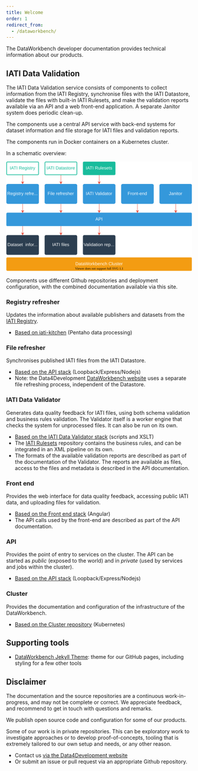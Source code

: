 ```yaml
---
title: Welcome
order: 1
redirect_from:
  - /dataworkbench/
---
```


The DataWorkbench developer documentation provides technical information about our products.

## IATI Data Validation

The IATI Data Validation service consists of components to collect information from the IATI Registry, synchronise files with the IATI Datastore, validate the files with built-in IATI Rulesets, and make the validation reports available via an API and a web front-end application. A separate Janitor system does periodic clean-up.

The components use a central API service with back-end systems for dataset information and file storage for IATI files and validation reports.

The components run in Docker containers on a Kubernetes cluster.

In a schematic overview:

![](overview.drawio.svg)

Components use different Github repositories and deployment configuration, with the combined documentation available via this site.

### Registry refresher

Updates the information about available publishers and datasets from the [IATI Registry](https://iatiregistry.org/).

* [Based on iati-kitchen](https://github.com/data4development/iati-kitchen) (Pentaho data processing)

### File refresher

Synchronises published IATI files from the IATI Datastore.

* [Based on the API stack](/dataworkbench-api/refresher.html) (Loopback/Express/Nodejs)
* Note: the Data4Development [DataWorkbench website](https://www.dataworkbench.io) uses a separate file refreshing process, independent of the Datastore.

### IATI Data Validator

Generates data quality feedback for IATI files, using both schema validation and business rules validation. The Validator itself is a worker engine that checks the system for unprocessed files. It can also be run on its own.

* [Based on the IATI Data Validator stack](/IATI-data-validator) (scripts and XSLT)
* The [IATI Rulesets](IATI-Rulesets) repository contains the business rules, and can be integrated in an XML pipeline on its own.
* The formats of the available validation reports are described as part of the documentation of the Validator. The reports are available as files, access to the files and metadata is described in the API documentation.

### Front end

Provides the web interface for data quality feedback, accessing public IATI data, and uploading files for validation.

* [Based on the Front end stack](/dataworkbench-frontend) (Angular)
* The API calls used by the front-end are described as part of the API documentation.

### API

Provides the point of entry to services on the cluster. The API can be started as *public* (exposed to the world) and in *private* (used by services and jobs within the cluster).

* [Based on the API stack](/dataworkbench-api/refresher.html) (Loopback/Express/Nodejs)

### Cluster

Provides the documentation and configuration of the infrastructure of the DataWorkbench.

* [Based on the Cluster repository](/dataworkbench-cluster) (Kubernetes)

## Supporting tools

- [DataWorkbench Jekyll Theme](/dataworkbench-jekyll-theme): theme for our GitHub pages, including styling for a few other tools

## Disclaimer

The documentation and the source repositories are a continuous work-in-progress,
and may not be complete or correct. We appreciate feedback, and
recommend to get in touch with questions and remarks.

We publish open source code and configuration for some of our products.

Some of our work is in private repositories. This can be exploratory
work to investigate approaches or to develop proof-of-concepts, tooling that
is extremely tailored to our own setup and needs, or any other reason.

* Contact us [via the Data4Development website](https://data4development.nl/en/contact-us/)
* Or submit an issue or pull request via an appropriate Github repository.
